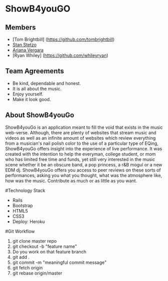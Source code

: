 # ShowB4youGO
## Members 
* [Tom Brightbill] (https://github.com/tombrightbill)
* [Stan Stetzo](https://github.com/sszeto71)
* [Ariana Vergara](https://github.com/arianakvergara)
* [Ryan Whiley] (https://github.com/whileyryan)

## Team Agreements
* Be kind, dependable and honest.
* It is all about the music. 
* Enjoy yourself. 
* Make it look good. 

## About ShowB4youGo
ShowB4youGo is an application meant to fill the void that exists in the music web-verse. Although,
there are plenty of websites that stream music and videos as well as an infinite amount of websites which
review everything from a musician's nail polish color to the use of a particular type of EQing, ShowB4youGo offers insight into
the experience of live performance. It was created with the intention to help the everyman, college student, or 
mom who has limited free time and funds, yet still very interested in the music scene whether it be an obscure band, a pop 
princess, a r&B mogul or a new EDM dj. ShowB4youGo offers you access to peer reviews on these sorts of performances, asking you 
what you thought, what was the atmosphere like, how was the music. Contribute as much or as little as you want. 

#Technology Stack
* Rails 
* Bootstrap
* HTML5
* CSS3
* Deploy: Heroku

#Git Workflow
1. git clone master repo
2. git checkout -b "feature name"
3. Do you work on that feature branch
4. git add .
5. git commit -m "meaningful commit message"
6. git fetch origin
7. git rebase origin/master
